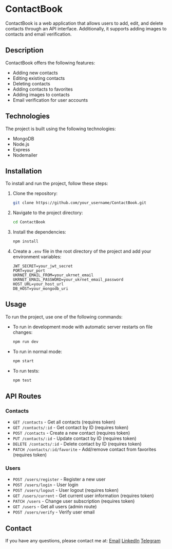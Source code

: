 # ContactBook

ContactBook is a web application that allows users to add, edit, and delete contacts through an API interface. Additionally, it supports adding images to contacts and email verification.

## Description

ContactBook offers the following features:
- Adding new contacts
- Editing existing contacts
- Deleting contacts
- Adding contacts to favorites
- Adding images to contacts
- Email verification for user accounts

## Technologies

The project is built using the following technologies:
- MongoDB
- Node.js
- Express
- Nodemailer

## Installation

To install and run the project, follow these steps:

1. Clone the repository:

    ```sh
    git clone https://github.com/your_username/ContactBook.git
    ```

2. Navigate to the project directory:

    ```sh
    cd ContactBook
    ```

3. Install the dependencies:

    ```sh
    npm install
    ```

4. Create a `.env` file in the root directory of the project and add your environment variables:

    ```plaintext
    JWT_SECRET=your_jwt_secret
    PORT=your_port
    UKRNET_EMAIL_FROM=your_ukrnet_email
    UKRNET_EMAIL_PASSWORD=your_ukrnet_email_password
    HOST_URL=your_host_url
    DB_HOST=your_mongodb_uri
    ```

## Usage

To run the project, use one of the following commands:

- To run in development mode with automatic server restarts on file changes:

    ```sh
    npm run dev
    ```

- To run in normal mode:

    ```sh
    npm start
    ```

- To run tests:

    ```sh
    npm test
    ```

## API Routes

### Contacts

- `GET /contacts` - Get all contacts (requires token)
- `GET /contacts/:id` - Get contact by ID (requires token)
- `POST /contacts` - Create a new contact (requires token)
- `PUT /contacts/:id` - Update contact by ID (requires token)
- `DELETE /contacts/:id` - Delete contact by ID (requires token)
- `PATCH /contacts/:id/favorite` - Add/remove contact from favorites (requires token)

### Users

- `POST /users/register` - Register a new user
- `POST /users/login` - User login
- `POST /users/logout` - User logout (requires token)
- `GET /users/current` - Get current user information (requires token)
- `PATCH /users` - Change user subscription (requires token)
- `GET /users` - Get all users (admin route)
- `POST /users/verify` - Verify user email

## Contact

If you have any questions, please contact me at:
[Email](mamrenko.dev@gmail.com)
[LinkedIn](https://www.linkedin.com/in/oleksandr-mamrenko-ab845426b/)
[Telegram](@mamrenko_dev)

